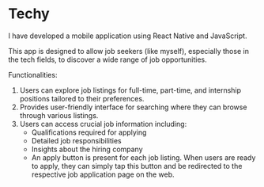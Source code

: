 # Techy

I have developed a mobile application using React Native and JavaScript.

This app is designed to allow job seekers (like myself), especially those in the tech fields, to discover a wide range of job opportunities. 

Functionalities:
1. Users can explore job listings for full-time, part-time, and internship positions tailored to their preferences. 
2. Provides user-friendly interface for searching where they can browse through various listings.
3. Users can access crucial job information including: 
    - Qualifications required for applying
    - Detailed job responsibilities
    - Insights about the hiring company
    - An apply button is present for each job listing. When users are ready to apply, they can simply tap this button and be redirected to the respective job application page on the web. 
